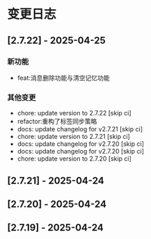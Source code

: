 # 变更日志
## [2.7.22] - 2025-04-25

### 新功能
- feat:消息删除功能与清空记忆功能

### 其他变更
- chore: update version to 2.7.22 [skip ci]
- refactor:重构了标签同步策略
- docs: update changelog for v2.7.21 [skip ci]
- chore: update version to 2.7.21 [skip ci]
- docs: update changelog for v2.7.20 [skip ci]
- docs: update changelog for v2.7.20 [skip ci]
- chore: update version to 2.7.20 [skip ci]

## [2.7.21] - 2025-04-24

## [2.7.20] - 2025-04-24


## [2.7.19] - 2025-04-24

